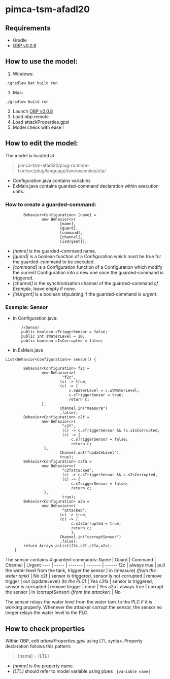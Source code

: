 # pimca-tsm-afadl20

## Requirements
* Gradle
* [OBP v0.0.8](https://bintray.com/plug-obp/distributions/download_file?file_path=obp2-remote-0.0.8.zip)

## How to use the model:
  1. Windows: 
  ```
  .\gradlew.bat build run 
  ```
  1. Mac:
  ```
  ./gradlew build run
  ```
2. Launch [OBP v0.0.8](https://bintray.com/plug-obp/distributions/download_file?file_path=obp2-remote-0.0.8.zip)
3. Load obp.remote
4. Load attackProperties.gpsl
5. Model check with ease !

## How to edit the model:
The model is located at 
>pimca-tsm-afadl20/plug-runtime-tsm/src/plug/language/tsm/examples/cta/

* Configuration.java contains variables
* ExMain.java contains guarded-command declaration within execution units.

### How to create a guarded-command:
```
        Behavior<Configuration> [name] =
                new Behavior<>(
                        [name],
                        [guard],
                        [command], 
                        [channel],
                        [isUrgent]);
```                        
  
* *[name]* is the guarded-command name.
* *[guard]* is a boolean function of a Configuration which must be true for the guarded-command to be executed.
* *[command]* is a Configuration function of a Configuration which modify the current Configuration into a new one once the guarded-command is triggered.
* *[channel]* is the synchronisation channel of the guarded-command *cf Example*, leave empty if none.
* *[isUrgent]* is a boolean stipulating if the guarded-command is *urgent*.

### Example: Sensor
* In Configuration.java:
```	      
       //Sensor
       public boolean sTriggerSensor = false;
       public int sWaterLevel = 10;
       public boolean sIsCorrupted = false;
```
* In ExMain.java
```        
List<Behavior<Configuration>> sensor() {

        Behavior<Configuration> f2c =
                new Behavior<>(
                         "f2c",
                        (c) -> true,
                        (c) -> {
                            c.sWaterLevel = c.wtWaterLevel;
                            c.sTriggerSensor = true;
                            return c;
			    },  
                        Channel.in("measure")
                        ,false);
        Behavior<Configuration> c2f =
                new Behavior<>(
                         "c2f",
                         (c) -> c.sTriggerSensor && !c.sIsCorrupted,
                         (c) -> {
                             c.sTriggerSensor = false;                            
                             return c;
 			     },   
                        Channel.out("updateLevel"),
                        true);
        Behavior<Configuration> c2fa =
                new Behavior<>(
                         "c2fattacked",
                         (c) -> c.sTriggerSensor && c.sIsCorrupted,
                         (c) -> {
                             c.sTriggerSensor = false;                            
                             return c;
 			     },
                         true);
        Behavior<Configuration> a2a =
                new Behavior<>(
                         "attacked",
                        (c) -> true,
                        (c) -> {
                             c.sIsCorrupted = true;
                             return c;
                             }, 
                        Channel.in("corruptSensor")
                        ,false);
        return Arrays.asList(f2c,c2f,c2fa,a2a);
    }
   ```
  
The sensor contains 4 guarded-commands:
  Name | Guard | Command | Channel | Urgent
  ---- | ----- | ------- | ------- | ------
  f2c | always true | pull the water level from the tank, trigger the sensor | in (measure) *(from the water tank)* | No
  c2f | sensor is triggered, sensor is not corrupted | remove trigger | out (updateLevel) *(to the PLC)* | Yes
  c2fa | sensor is triggered, sensor is corrupted | remove trigger | none | Yes
  a2a | always true | corrupt the sensor | in (corruptSensor) *(from the attacker)* | No
  
The sensor relays the water level from the water tank to the PLC if it is working properly. Whenever the attacker corrupt the sensor, the sensor no longer relays the water level to the PLC.

## How to check properties
Within OBP, edit *attackProperties.gpsl* using LTL syntax.
Property declaration follows this pattern:
> [name] = [LTL]
* *[name]* is the property name.
* *[LTL]* should refer to model variable using pipes ``` |variable name|```
